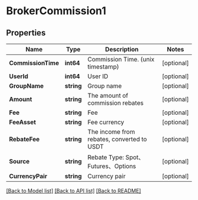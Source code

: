 # BrokerCommission1

## Properties

Name | Type | Description | Notes
------------ | ------------- | ------------- | -------------
**CommissionTime** | **int64** | Commission Time. (unix timestamp) | [optional] 
**UserId** | **int64** | User ID | [optional] 
**GroupName** | **string** | Group name | [optional] 
**Amount** | **string** | The amount of commission rebates | [optional] 
**Fee** | **string** | Fee | [optional] 
**FeeAsset** | **string** | Fee currency | [optional] 
**RebateFee** | **string** | The income from rebates, converted to USDT | [optional] 
**Source** | **string** | Rebate Type: Spot、Futures、Options | [optional] 
**CurrencyPair** | **string** | Currency pair | [optional] 

[[Back to Model list]](../README.md#documentation-for-models) [[Back to API list]](../README.md#documentation-for-api-endpoints) [[Back to README]](../README.md)


